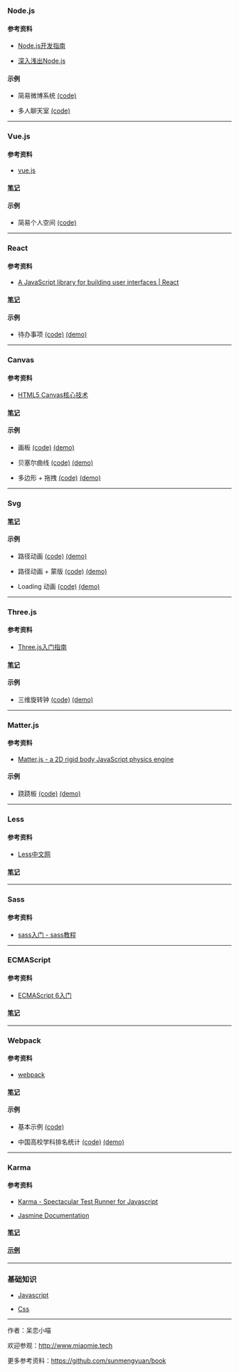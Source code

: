 ### Node.js ###

#### 参考资料 ####

+ [Node.js开发指南](https://github.com/sunmengyuan/book/blob/master/Node.js%E5%BC%80%E5%8F%91%E6%8C%87%E5%8D%97.pdf)

+ [深入浅出Node.js](https://github.com/sunmengyuan/book/blob/master/%E6%B7%B1%E5%85%A5%E6%B5%85%E5%87%BANode.js.pdf)

#### 示例 ####

+ 简易微博系统 [(code)](https://github.com/sunmengyuan/note/tree/master/node/expo)

+ 多人聊天室 [(code)](https://github.com/sunmengyuan/note/tree/master/node/chat)

*****

### Vue.js ###

#### 参考资料 ####

+ [vue.js](http://cn.vuejs.org/)

#### [笔记](https://github.com/sunmengyuan/note/tree/master/vue) ####

#### 示例 ####

+ 简易个人空间 [(code)](https://github.com/sunmengyuan/note/tree/master/vue/zone)

*****

### React ###

#### 参考资料 ####

+ [A JavaScript library for building user interfaces | React](http://reactjs.cn/react/index.html)

#### [笔记](https://github.com/sunmengyuan/note/tree/master/react) ####

#### 示例 ####

+ 待办事项 [(code)](https://github.com/sunmengyuan/note/tree/master/react/todos) [(demo)](http://www.miaomie.tech/demos/react/todos)

*****

### Canvas ###

#### 参考资料 ####

+ [HTML5 Canvas核心技术](https://github.com/sunmengyuan/book/blob/master/HTML5%20Canvas%E6%A0%B8%E5%BF%83%E6%8A%80%E6%9C%AF.pdf)

#### [笔记](https://github.com/sunmengyuan/note/tree/master/canvas) ####

#### 示例 ####

+ 画板 [(code)](https://github.com/sunmengyuan/note/blob/master/canvas/drawing.html) [(demo)](http://www.miaomie.tech/demos/canvas/drawing.html)

+ 贝塞尔曲线 [(code)](https://github.com/sunmengyuan/note/blob/master/canvas/bezierCurve.html) [(demo)](http://www.miaomie.tech/demos/canvas/bezierCurve.html)

+ 多边形 + 拖拽 [(code)](https://github.com/sunmengyuan/note/blob/master/canvas/drag.html) [(demo)](http://www.miaomie.tech/demos/canvas/drag.html)

*****

### Svg ###

#### [笔记](https://github.com/sunmengyuan/note/tree/master/svg) ####

#### 示例 ####

+ 路径动画 [(code)](https://github.com/sunmengyuan/note/blob/master/svg/cat.html) [(demo)](http://www.miaomie.tech/demos/svg/cat.html)

+ 路径动画 + 蒙版 [(code)](https://github.com/sunmengyuan/note/blob/master/svg/paint.html) [(demo)](http://www.miaomie.tech/demos/svg/paint.html)

+ Loading 动画 [(code)](https://github.com/sunmengyuan/note/blob/master/svg/loading.html) [(demo)](http://www.miaomie.tech/demos/svg/loading.html)

*****

### Three.js ###

#### 参考资料 ####

+ [Three.js入门指南](https://read.douban.com/reader/ebook/7412854/)

#### [笔记](https://github.com/sunmengyuan/note/tree/master/three) ####

#### 示例 ####

+ 三维旋转钟 [(code)](https://github.com/sunmengyuan/note/blob/master/three/clock.html) [(demo)](http://www.miaomie.tech/demos/three/clock.html)

*****

### Matter.js ###

#### 参考资料 ####

+ [Matter.js - a 2D rigid body JavaScript physics engine](http://brm.io/matter-js/)

#### 示例 ####

+ 跷跷板 [(code)](https://github.com/sunmengyuan/note/blob/master/matter/seesaw.html) [(demo)](http://www.miaomie.tech/demos/matter/seesaw.html)

*****

### Less ###

#### 参考资料 ###

+ [Less中文网](http://lesscss.cn/)

#### [笔记](https://github.com/sunmengyuan/note/blob/master/less.md) ####

*****

### Sass ###

#### 参考资料 ####

+ [sass入门 - sass教程](http://www.w3cplus.com/sassguide/)

*****

### ECMAScript ###

#### 参考资料 ####

+ [ECMAScript 6入门](http://es6.ruanyifeng.com/)

#### [笔记](https://github.com/sunmengyuan/note/tree/master/ecmascript) ####

*****

### Webpack ###

#### 参考资料 ####

+ [webpack](https://webpack.github.io/docs/)

#### [笔记](https://github.com/sunmengyuan/note/tree/master/webpack) ####

#### 示例 ####

+ 基本示例 [(code)](https://github.com/sunmengyuan/note/tree/master/webpack/basic)

+ 中国高校学科排名统计 [(code)](https://github.com/sunmengyuan/note/tree/master/webpack/visualization) [(demo)](http://www.miaomie.tech/demos/webpack/visualization)

*****

### Karma ###

#### 参考资料 ####

+ [Karma - Spectacular Test Runner for Javascript](http://karma-runner.github.io/0.12/index.html)

+ [Jasmine Documentation](http://jasmine.github.io/)

#### [笔记](https://github.com/sunmengyuan/note/tree/master/karma) ####

#### [示例](https://github.com/sunmengyuan/note/tree/master/karma/example) ####

*****

### 基础知识 ###

+ [Javascript](https://github.com/sunmengyuan/note/tree/master/javascript)

+ [Css](https://github.com/sunmengyuan/note/tree/master/css)

*****

作者：呆恋小喵

欢迎参观：<http://www.miaomie.tech>

更多参考资料：<https://github.com/sunmengyuan/book>